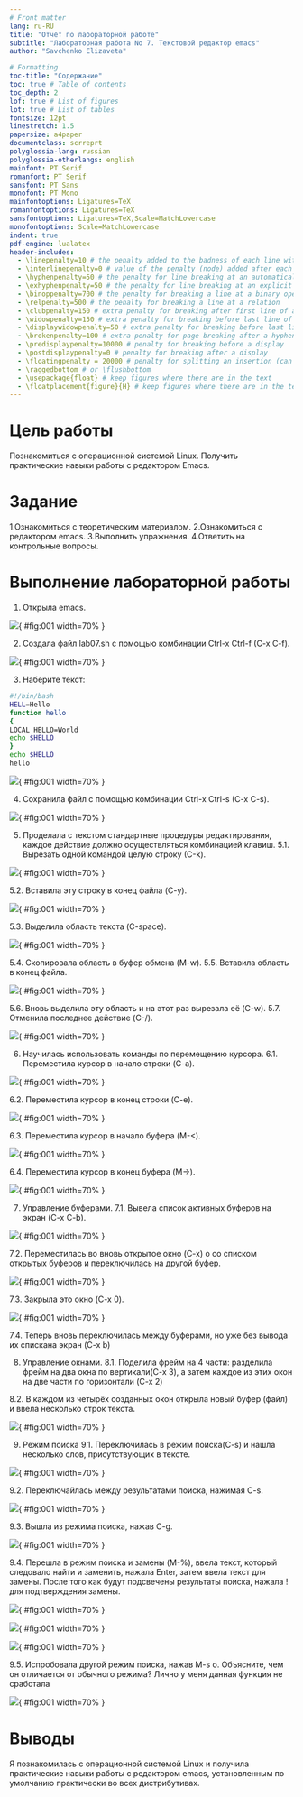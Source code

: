 ```yaml
---
# Front matter
lang: ru-RU
title: "Отчёт по лабораторной работе"
subtitle: "Лабораторная работа No 7. Текстовой редактор emacs"
author: "Savchenko Elizaveta"

# Formatting
toc-title: "Содержание"
toc: true # Table of contents
toc_depth: 2
lof: true # List of figures
lot: true # List of tables
fontsize: 12pt
linestretch: 1.5
papersize: a4paper
documentclass: scrreprt
polyglossia-lang: russian
polyglossia-otherlangs: english
mainfont: PT Serif
romanfont: PT Serif
sansfont: PT Sans
monofont: PT Mono
mainfontoptions: Ligatures=TeX
romanfontoptions: Ligatures=TeX
sansfontoptions: Ligatures=TeX,Scale=MatchLowercase
monofontoptions: Scale=MatchLowercase
indent: true
pdf-engine: lualatex
header-includes:
  - \linepenalty=10 # the penalty added to the badness of each line within a paragraph (no associated penalty node) Increasing the value makes tex try to have fewer lines in the paragraph.
  - \interlinepenalty=0 # value of the penalty (node) added after each line of a paragraph.
  - \hyphenpenalty=50 # the penalty for line breaking at an automatically inserted hyphen
  - \exhyphenpenalty=50 # the penalty for line breaking at an explicit hyphen
  - \binoppenalty=700 # the penalty for breaking a line at a binary operator
  - \relpenalty=500 # the penalty for breaking a line at a relation
  - \clubpenalty=150 # extra penalty for breaking after first line of a paragraph
  - \widowpenalty=150 # extra penalty for breaking before last line of a paragraph
  - \displaywidowpenalty=50 # extra penalty for breaking before last line before a display math
  - \brokenpenalty=100 # extra penalty for page breaking after a hyphenated line
  - \predisplaypenalty=10000 # penalty for breaking before a display
  - \postdisplaypenalty=0 # penalty for breaking after a display
  - \floatingpenalty = 20000 # penalty for splitting an insertion (can only be split footnote in standard LaTeX)
  - \raggedbottom # or \flushbottom
  - \usepackage{float} # keep figures where there are in the text
  - \floatplacement{figure}{H} # keep figures where there are in the text
---
```


# Цель работы

Познакомиться с операционной системой Linux. Получить практические навыки работы с редактором Emacs.

# Задание

1.Ознакомиться с теоретическим материалом.
2.Ознакомиться с редактором emacs.
3.Выполнить упражнения.
4.Ответить на контрольные вопросы.

# Выполнение лабораторной работы


1. Открыла emacs.

 ![](image/lab10.0.png){ #fig:001 width=70% }

2. Создала файл lab07.sh с помощью комбинации Ctrl-x Ctrl-f (C-x C-f).

 ![](image/lab10.1.png){ #fig:001 width=70% }

3. Наберите текст:
```bash
#!/bin/bash
HELL=Hello
function hello
{
LOCAL HELLO=World 
echo $HELLO
}
echo $HELLO
hello
```

 ![](image/lab10.2.png){ #fig:001 width=70% }

4. Сохранила файл с помощью комбинации Ctrl-x Ctrl-s (C-x C-s).

 ![](image/lab10.3.png){ #fig:001 width=70% }

5. Проделала с текстом стандартные процедуры редактирования, каждое действие должно осуществляться комбинацией клавиш.
 5.1. Вырезать одной командой целую строку (С-k).

 ![](image/lab10.4.png){ #fig:001 width=70% }

 5.2. Вставила эту строку в конец файла (C-y).

 ![](image/lab10.5.png){ #fig:001 width=70% }

 5.3. Выделила область текста (C-space).

 ![](image/lab10.6.png){ #fig:001 width=70% }

 5.4. Скопировала область в буфер обмена (M-w).
 5.5. Вставила область в конец файла.

  ![](image/lab10.7.png){ #fig:001 width=70% }

 5.6. Вновь выделила эту область и на этот раз вырезала её (C-w).
 5.7. Отменила последнее действие (C-/).

 ![](image/lab10.8.png){ #fig:001 width=70% }

6. Научилась использовать команды по перемещению курсора.
 6.1. Переместила курсор в начало строки (C-a).

 ![](image/lab10.9.png){ #fig:001 width=70% }

 6.2. Переместила курсор в конец строки (C-e).

 ![](image/lab10.10.png){ #fig:001 width=70% }

 6.3. Переместила курсор в начало буфера (M-<).

 ![](image/lab10.11.png){ #fig:001 width=70% }

 6.4. Переместила курсор в конец буфера (M->).

 ![](image/lab10.12.png){ #fig:001 width=70% }

7. Управление буферами.
 7.1. Вывела список активных буферов на экран (C-x C-b).


 ![](image/lab10.14.png){ #fig:001 width=70% }

 7.2. Переместилась во вновь открытое окно (C-x) o со списком открытых буферов и переключилась на другой буфер.


 ![](image/lab10.15.png){ #fig:001 width=70% }

 7.3. Закрыла это окно (C-x 0).


 ![](image/lab10.16.png){ #fig:001 width=70% }

 7.4. Теперь вновь переключилась между буферами, но уже без вывода их спискана экран (C-x b)


8. Управление окнами.
 8.1. Поделила фрейм на 4 части: разделила фрейм на два окна по вертикали(C-x 3), а затем каждое из этих окон на две части по горизонтали (C-x 2)


 8.2. В каждом из четырёх созданных окон открыла новый буфер (файл) и ввела несколько строк текста.

 ![](image/lab10.17.png){ #fig:001 width=70% }

9. Режим поиска
 9.1. Переключилась в режим поиска(C-s) и нашла несколько слов, присутствующих в тексте.


 ![](image/lab10.18.png){ #fig:001 width=70% }

 9.2. Переключайлась между результатами поиска, нажимая C-s.

 ![](image/lab10.19.png){ #fig:001 width=70% }

 9.3. Вышла из режима поиска, нажав C-g.

 ![](image/lab10.20.png){ #fig:001 width=70% }

 9.4. Перешла в режим поиска и замены (M-%), ввела текст, который следовало найти и заменить, нажала Enter, затем ввела текст для замены. После того как будут подсвечены результаты поиска, нажала ! для подтверждения замены.

 ![](image/lab10.21.png){ #fig:001 width=70% }

 ![](image/lab10.22.png){ #fig:001 width=70% }

 ![](image/lab10.23.png){ #fig:001 width=70% }
 

 9.5. Испробовала другой режим поиска, нажав M-s o. Объясните, чем он отличается от обычного режима?
 Лично у меня данная функция не сработала

 ![](image/lab10.24.png){ #fig:001 width=70% }



# Выводы

Я познакомилась с операционной системой Linux и получила практические навыки работы с редактором emacs, установленным по умолчанию практически во всех дистрибутивах.